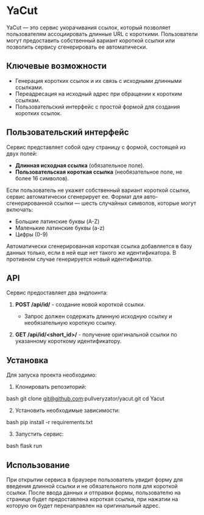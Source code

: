 # YaCut

YaCut — это сервис укорачивания ссылок, который позволяет пользователям ассоциировать длинные URL с короткими. Пользователи могут предоставить собственный вариант короткой ссылки или позволить сервису сгенерировать ее автоматически.

## Ключевые возможности

- Генерация коротких ссылок и их связь с исходными длинными ссылками.
- Переадресация на исходный адрес при обращении к коротким ссылкам.
- Пользовательский интерфейс с простой формой для создания коротких ссылок.

## Пользовательский интерфейс

Сервис представляет собой одну страницу с формой, состоящей из двух полей:

- **Длинная исходная ссылка** (обязательное поле).
- **Пользовательская короткая ссылка** (необязательное поле, не более 16 символов).

Если пользователь не укажет собственный вариант короткой ссылки, сервис автоматически сгенерирует ее. Формат для авто-сгенерированной ссылки — шесть случайных символов, которые могут включать:

- Большие латинские буквы (A-Z)
- Маленькие латинские буквы (a-z)
- Цифры (0-9)

Автоматически сгенерированная короткая ссылка добавляется в базу данных только, если в ней еще нет такого же идентификатора. В противном случае генерируется новый идентификатор.

## API

Сервис предоставляет два эндпоинта:

1. **POST /api/id/** - создание новой короткой ссылки.
   - Запрос должен содержать длинную исходную ссылку и необязательную короткую ссылку.

2. **GET /api/id/<short_id>/** - получение оригинальной ссылки по указанному короткому идентификатору.

## Установка

Для запуска проекта необходимо:

1. Клонировать репозиторий:
   
bash
git clone git@github.com:pullveryzator/yacut.git
cd Yacut


2. Установить необходимые зависимости:
   
bash
pip install -r requirements.txt


3. Запустить сервис:
   
bash
flask run


## Использование

При открытии сервиса в браузере пользователь увидит форму для введения длинной ссылки и не обязательного поля для короткой ссылки. После ввода данных и отправки формы, пользователю на странице будет предоставлена короткая ссылка, при нажатии на которую он будет перенаправлен на оригинальный адрес.

